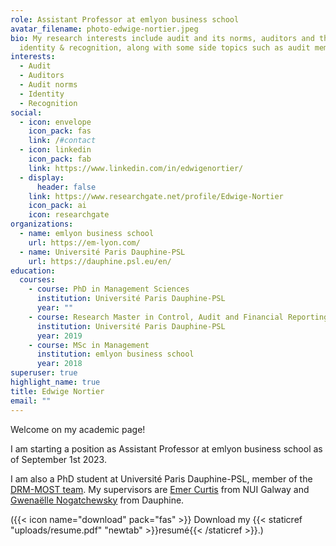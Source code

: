 ```yaml
---
role: Assistant Professor at emlyon business school
avatar_filename: photo-edwige-nortier.jpeg
bio: My research interests include audit and its norms, auditors and their
  identity & recognition, along with some side topics such as audit memes.
interests:
  - Audit
  - Auditors
  - Audit norms
  - Identity
  - Recognition
social:
  - icon: envelope
    icon_pack: fas
    link: /#contact
  - icon: linkedin
    icon_pack: fab
    link: https://www.linkedin.com/in/edwigenortier/
  - display:
      header: false
    link: https://www.researchgate.net/profile/Edwige-Nortier
    icon_pack: ai
    icon: researchgate
organizations:
  - name: emlyon business school
    url: https://em-lyon.com/
  - name: Université Paris Dauphine-PSL
    url: https://dauphine.psl.eu/en/
education:
  courses:
    - course: PhD in Management Sciences
      institution: Université Paris Dauphine-PSL
      year: ""
    - course: Research Master in Control, Audit and Financial Reporting (CARF)
      institution: Université Paris Dauphine-PSL
      year: 2019
    - course: MSc in Management
      institution: emlyon business school
      year: 2018
superuser: true
highlight_name: true
title: Edwige Nortier
email: ""
---
```

Welcome on my academic page!

I am starting a position as Assistant Professor at emlyon business school as of September 1st 2023.

I am also a PhD student at Université Paris Dauphine-PSL, member of the [DRM-MOST team](https://drm.dauphine.fr/fr/drm/accueil.html). My supervisors are [Emer Curtis](https://ie.linkedin.com/in/emer-curtis-01713325) from NUI Galway and [Gwenaëlle Nogatchewsky](https://fr.linkedin.com/in/nogatchewsky-gwenaelle-a27a93107) from Dauphine. 

({{< icon name="download" pack="fas" >}} Download my {{< staticref "uploads/resume.pdf" "newtab" >}}resumé{{< /staticref >}}.)